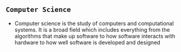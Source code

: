 ## `Computer Science`


* Computer science is the study of computers and computational systems. It is a broad field which includes everything from the algorithms that make up software to how software interacts with hardware to how well software is developed and designed
